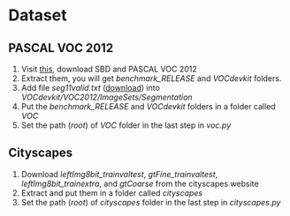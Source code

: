 # Dataset

## PASCAL VOC 2012
1. Visit [this](https://github.com/shelhamer/fcn.berkeleyvision.org/tree/master/data/pascal), download SBD and
PASCAL VOC 2012
2. Extract them, you will get *benchmark_RELEASE* and *VOCdevkit* folders.
3. Add file *seg11valid.txt* ([download](
https://github.com/shelhamer/fcn.berkeleyvision.org/blob/master/data/pascal/seg11valid.txt))
into *VOCdevkit/VOC2012/ImageSets/Segmentation*
4. Put the *benchmark_RELEASE* and *VOCdevkit* folders in a folder called *VOC*
5. Set the path (*root*) of *VOC* folder in the last step in *voc.py*

## Cityscapes
1. Download *leftImg8bit_trainvaltest*, *gtFine_trainvaltest*, *leftImg8bit_trainextra*, and *gtCoarse* from the cityscapes website
2. Extract and put them in a folder called *cityscapes*
3. Set the path (*root*) of *cityscapes* folder in the last step in *cityscapes.py*
